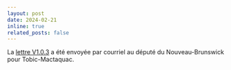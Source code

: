 ```yaml
---
layout: post
date: 2024-02-21
inline: true
related_posts: false
---
```


La [lettre V1.0.3](/letters/v1.0.3/tobic-mactaquac/) a été envoyée par courriel au député du Nouveau-Brunswick pour Tobic-Mactaquac.

<!-- Voir le suivi à [Lettres](/letters/) -->

